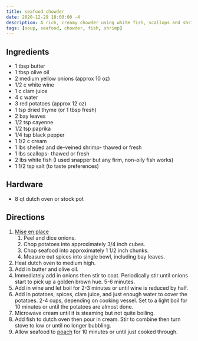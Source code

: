 ```yaml
---
title: seafood chowder
date: 2020-12-29 18:00:00 -4
description: A rich, creamy chowder using white fish, scallops and shripm. Serves 4-6.
tags: [soup, seafood, chowder, fish, shrimp]
---
```



## Ingredients

- 1 tbsp butter
- 1 tbsp olive oil
- 2 medium yellow onions (approx 10 oz)
- 1/2 c white wine
- 1 c clam juice
- 4 c water
- 3 red potatoes (approx 12 oz)
- 1 tsp dried thyme (or 1 tbsp fresh)
- 2 bay leaves
- 1/2 tsp cayenne
- 1/2 tsp paprika
- 1/4 tsp black pepper
- 1 1/2 c cream
- 1 lbs shelled and de-veined shrimp- thawed or fresh
- 1 lbs scallops- thawed or fresh
- 2 lbs white fish (I used snapper but any firm, non-oily fish works)
- 1 1/2 tsp salt (to taste preferences)

## Hardware

- 8 qt dutch oven or stock pot

## Directions

1. [Mise en place](/concepts/kitchen-glossary#mis-en-place)
   1. Peel and dice onions.
   2. Chop potatoes into approximately 3/4 inch cubes.
   3. Chop seafood into approximately 1 1/2 inch chunks.
   4. Measure out spices into single bowl, including bay leaves.
2. Heat dutch oven to medium high.
3. Add in butter and olive oil.
4. Immediately add in onions then stir to coat. Periodically stir until onions start to pick up a golden brown hue. 5-6 minutes.
5. Add in wine and let boil for 2-3 minutes or until wine is reduced by half.
6. Add in potatoes, spices, clam juice, and just enough water to cover the potatoes. 2-4 cups, depending on cooking vessel. Set to a light boil for 10 minutes or until the potatoes are almost done.
7. Microwave cream until it is steaming but not quite boiling.
8. Add fish to dutch oven then pour in cream. Stir to combine then turn stove to low or until no longer bubbling.
9. Allow seafood to [poach](/concepts/kitchen-glossary#poach) for 10 minutes or until just cooked through.
